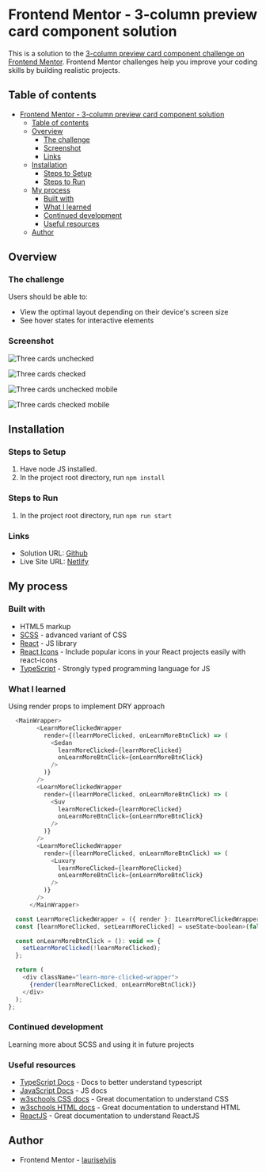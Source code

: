 # Frontend Mentor - 3-column preview card component solution

This is a solution to the [3-column preview card component challenge on Frontend Mentor](https://www.frontendmentor.io/challenges/3column-preview-card-component-pH92eAR2-). Frontend Mentor challenges help you improve your coding skills by building realistic projects.

## Table of contents

- [Frontend Mentor - 3-column preview card component solution](#frontend-mentor---3-column-preview-card-component-solution)
  - [Table of contents](#table-of-contents)
  - [Overview](#overview)
    - [The challenge](#the-challenge)
    - [Screenshot](#screenshot)
    - [Links](#links)
  - [Installation](#installation)
    - [Steps to Setup](#steps-to-setup)
    - [Steps to Run](#steps-to-run)
  - [My process](#my-process)
    - [Built with](#built-with)
    - [What I learned](#what-i-learned)
    - [Continued development](#continued-development)
    - [Useful resources](#useful-resources)
  - [Author](#author)

## Overview

### The challenge

Users should be able to:

- View the optimal layout depending on their device's screen size
- See hover states for interactive elements

### Screenshot

![Three cards unchecked](https://user-images.githubusercontent.com/85683069/163214826-346b61a0-521e-42b3-8dca-9da5cc873795.png)

![Three cards checked](https://user-images.githubusercontent.com/85683069/163214824-71144aaf-c178-4df9-b5dd-63a1c48f30f7.png)

![Three cards unchecked mobile](https://user-images.githubusercontent.com/85683069/163214818-e470d051-a5bf-41d0-83ae-d47cf6bf49ae.png)

![Three cards checked mobile](https://user-images.githubusercontent.com/85683069/163214822-869c4ca0-099c-48b5-aef1-888b77b9a416.png)

## Installation

### Steps to Setup

1. Have node JS installed.
2. In the project root directory, run <code>npm install</code>

### Steps to Run

1. In the project root directory, run <code>npm run start</code>

### Links

- Solution URL: [Github](https://github.com/lauriselvijs/3-column-preview-card-component)
- Live Site URL: [Netlify](https://b81b96-3-column-preview-card-component.netlify.app/)

## My process

### Built with

- HTML5 markup
- [SCSS](https://sass-lang.com/) - advanced variant of CSS
- [React](https://reactjs.org/) - JS library
- [React Icons](https://react-icons.github.io/react-icons/) - Include popular icons in your React projects easily with react-icons
- [TypeScript](https://www.typescriptlang.org/) - Strongly typed programming language for JS

### What I learned

Using render props to implement DRY approach

```js
  <MainWrapper>
        <LearnMoreClickedWrapper
          render={(learnMoreClicked, onLearnMoreBtnClick) => (
            <Sedan
              learnMoreClicked={learnMoreClicked}
              onLearnMoreBtnClick={onLearnMoreBtnClick}
            />
          )}
        />
        <LearnMoreClickedWrapper
          render={(learnMoreClicked, onLearnMoreBtnClick) => (
            <Suv
              learnMoreClicked={learnMoreClicked}
              onLearnMoreBtnClick={onLearnMoreBtnClick}
            />
          )}
        />
        <LearnMoreClickedWrapper
          render={(learnMoreClicked, onLearnMoreBtnClick) => (
            <Luxury
              learnMoreClicked={learnMoreClicked}
              onLearnMoreBtnClick={onLearnMoreBtnClick}
            />
          )}
        />
      </MainWrapper>
```

```js
  const LearnMoreClickedWrapper = ({ render }: ILearnMoreClickedWrapper) => {
  const [learnMoreClicked, setLearnMoreClicked] = useState<boolean>(false);

  const onLearnMoreBtnClick = (): void => {
    setLearnMoreClicked(!learnMoreClicked);
  };

  return (
    <div className="learn-more-clicked-wrapper">
      {render(learnMoreClicked, onLearnMoreBtnClick)}
    </div>
  );
};
```


### Continued development

Learning more about SCSS and using it in future projects

### Useful resources

- [TypeScript Docs](https://www.typescriptlang.org/docs/) - Docs to better understand typescript
- [JavaScript Docs](https://developer.mozilla.org/en-US/docs/Web/JavaScript) - JS docs
- [w3schools CSS docs](https://www.w3schools.com/css/default.asp) - Great documentation to understand CSS
- [w3schools HTML docs](https://www.w3schools.com/html/default.asp) - Great documentation to understand HTML
- [ReactJS](https://reactjs.org/docs/getting-started.html) - Great documentation to understand ReactJS

## Author

- Frontend Mentor - [lauriselvijs](https://www.frontendmentor.io/profile/lauriselvijs)
